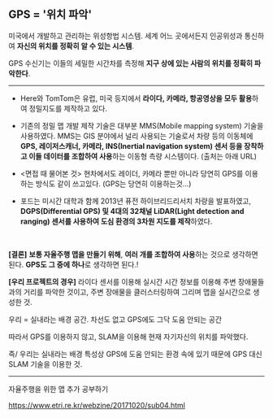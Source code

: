 ## GPS = '위치 파악'

미국에서 개발하고 관리하는 위성항법 시스템. 세계 어느 곳에서든지 인공위성과 통신하여 **자신의 위치를 정확히 알 수 있는 시스템**.

GPS 수신기는 이들의 세밀한 시간차를 측정해 **지구 상에 있는 사람의 위치를 정확히 파악한다**. 

---

- Here와 TomTom은 유럽, 미국 등지에서 **라이다, 카메라, 항공영상을 모두 활용**하여 정밀지도를 제작하고 있다.

- 기존의 정밀 맵 개발 제작 기술은 대부분 MMS(Mobile mapping system) 기술을 사용하였다. MMS는 GIS 분야에서 널리 사용되는 기술로서 차량 등의 이동체에 **GPS, 레이저스캐너, 카메라, INS(Inertial navigation system) 센서 등을 장착하고 이들 데이터를 조합하여 사용**하는 이동형 측량 시스템이다. (출처는 아래 URL)

- <면접 때 물어본 것> 현차에서도 레이더, 카메라 뿐만 아니라 당연히 GPS를 이용하는 방식도 같이 쓰고있다. (GPS는 당연히 이용하는것...)
- 포드는 미시간 대학과 함께 2013년 퓨전 하이브리드리서치 차량을 발표하였고, **DGPS(Differential GPS) 및 4대의 32채널 LiDAR(Light detection and ranging) 센서를 사용하여 도심 환경의 3차원 지도를 제작**하였다. 

​    

**[결론]** **보통 자율주행 맵을 만들기 위해**, **여러 개를 조합하여 사용**하는 것으로 생각하면 된다. **GPS도 그 중에 하나**로 생각하면 된다.!

**[우리 프로젝트의 경우]** 라이다 센서를 이용해 실시간 시간 정보를 이용해 주변 장애물들과의 거리를 파악한 것이고, 주변 장애물을 클러스터링하여 그리며  맵을 실시간으로 생성한 것.  

우리 = 실내라는 배경 공간. 차선도 없고 GPS에도 그닥 도움 안되는 공간

따라서 GPS를 이용하지 않고, SLAM을 이용해 현재 자기자신의 위치를 파악했다.

즉/  우리는 실내라는 배경 특성상 GPS에 도움 안되는 환경 속에 있기 때문에 GPS 대신 SLAM 기술을 이용한 것.

---

자율주행을 위한 맵 추가 공부하기

https://www.etri.re.kr/webzine/20171020/sub04.html